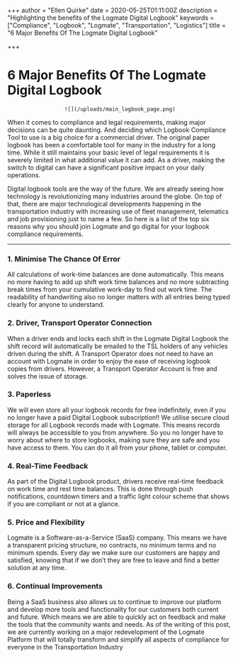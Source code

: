 +++
author = "Ellen Quirke"
date = 2020-05-25T01:11:00Z
description = "Highlighting the benefits of the Logmate Digital Logbook"
keywords = ["Compliance", "Logbook", "Logmate", "Transportation", "Logistics"]
title = "6 Major Benefits Of The Logmate Digital Logbook"

+++
# 6 Major Benefits Of The Logmate Digital Logbook

                      ![](/uploads/main_logbook_page.png)

When it comes to compliance and legal requirements, making major decisions can be quite daunting. And deciding which Logbook Compliance Tool to use is a big choice for a commercial driver. The original paper logbook has been a comfortable tool for many in the industry for a long time. While it still maintains your basic level of legal requirements it is severely limited in what additional value it can add. As a driver, making the switch to digital can have a significant positive impact on your daily operations.

Digital logbook tools are the way of the future. We are already seeing how technology is revolutionizing many industries around the globe. On top of that, there are major technological developments happening in the transportation industry with increasing use of fleet management, telematics and job provisioning just to name a few. So here is a list of the top six reasons why you should join Logmate and go digital for your logbook compliance requirements.

***

### 1. Minimise The Chance Of Error

All calculations of work-time balances are done automatically. This means no more having to add up shift work time balances and no more subtracting break times from your cumulative work-day to find out work time. The readability of handwriting also no longer matters with all entries being typed clearly for anyone to understand.

### 2. Driver, Transport Operator Connection

When a driver ends and locks each shift in the Logmate Digital Logbook the shift record will automatically be emailed to the TSL holders of any vehicles driven during the shift. A Transport Operator does not need to have an account with Logmate in order to enjoy the ease of receiving logbook copies from drivers. However, a Transport Operator Account is free and solves the issue of storage.

### 3. Paperless

We will even store all your logbook records for free indefinitely, even if you no longer have a paid Digital Logbook subscription!! We utilise secure cloud storage for all Logbook records made with Logmate. This means records will always be accessible to you from anywhere. So you no longer have to worry about where to store logbooks, making sure they are safe and you have access to them. You can do it all from your phone, tablet or computer.

### 4. Real-Time Feedback

As part of the Digital Logbook product, drivers receive real-time feedback on work time and rest time balances. This is done through push notifications, countdown timers and a traffic light colour scheme that shows if you are compliant or not at a glance.

### 5. Price and Flexibility

Logmate is a Software-as-a-Service (SaaS) company. This means we have a transparent pricing structure, no contracts, no minimum terms and no minimum spends. Every day we make sure our customers are happy and satisfied, knowing that if we don’t they are free to leave and find a better solution at any time.

### 6. Continual Improvements

Being a SaaS business also allows us to continue to improve our platform and develop more tools and functionality for our customers both current and future. Which means we are able to quickly act on feedback and make the tools that the community wants and needs. As of the writing of this post, we are currently working on a major redevelopment of the Logmate Platform that will totally transform and simplify all aspects of compliance for everyone in the Transportation Industry